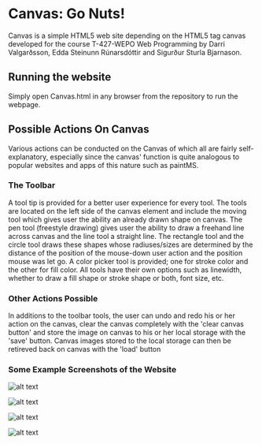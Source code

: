 # Canvas: Go Nuts!
Canvas is a simple HTML5 web site depending on the HTML5 tag canvas developed for the course T-427-WEPO Web Programming by Darri Valgarðsson, Edda Steinunn Rúnarsdóttir and Sigurður Sturla Bjarnason.

## Running the website
Simply open Canvas.html in any browser from the repository to run the webpage.

## Possible Actions On Canvas
Various actions can be conducted on the Canvas of which all are fairly self-explanatory, especially since the canvas' function is quite analogous to popular websites and apps of this nature such as paintMS.

### The Toolbar
A tool tip is provided for a better user experience for every tool. The tools are located on the left side of the canvas element and include the moving tool which gives user the ability an already drawn shape on canvas.
The pen tool (freestyle drawing) gives user the ability to draw a freehand line across canvas and the line tool a straight line. The rectangle tool and the circle tool draws these shapes whose radiuses/sizes are determined by the distance of the position of the mouse-down user action and the position mouse was let go. A color picker tool is provided; one for stroke color and the other for fill color. All tools have their own options such as linewidth, whether to draw a fill shape or stroke shape or both, font size, etc.

### Other Actions Possible
In additions to the toolbar tools, the user can undo and redo his or her action on the canvas, clear the canvas completely with the 'clear canvas button' and store the image on canvas to his or her local storage with the 'save' button. Canvas images stored to the local storage can then be retireved back on canvas with the 'load' button

### Some Example Screenshots of the Website

![alt text](https://image.ibb.co/bDJkOH/Screen_Shot_2018_03_01_at_22_03_32.png)

![alt text](https://image.ibb.co/f9UaOH/Screen_Shot_2018_03_01_at_22_06_29.png)

![alt text](https://image.ibb.co/cnTkOH/Screen_Shot_2018_03_01_at_22_07_30.png)

![alt text](https://image.ibb.co/nhuQOH/Screen_Shot_2018_03_01_at_22_08_45.png)
